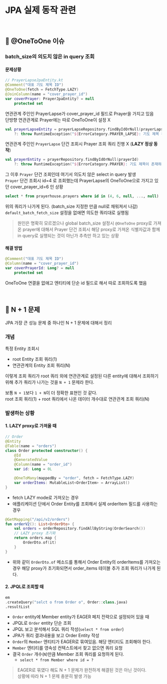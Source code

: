 # JPA 실제 동작 관련

<br>

## :pushpin: @OneToOne 이슈

### batch_size의 의도치 않은 in query 조회

#### 문제상황
```kt
// PrayerLapseJpaEntity.kt
@Comment("대표 기도 제목 ID")
@OneToOne(fetch = FetchType.LAZY)
@JoinColumn(name = "cover_prayer_id")
var coverPrayer: PrayerJpaEntity? = null
    protected set
```
연관관계 주인인 PrayerLapse가 cover_prayer_id 필드로 Prayer을 가지고 있음   
단방향 연관관계로 Prayer에는 따로 OneToOne이 설정 X

```kt
val prayerLapseEntity = prayerLapseRepository.findByIdOrNull(prayerLapseId)
    ?: throw RuntimeException("${ErrorCategory.PRAYER_LAPSE}: 기도 제목 경과가 존재하지 않습니다.")
```
연관관계 주인인 `PrayerLapse` 단건 조회시 Prayer 조회 쿼리 진행 X (**LAZY 정상 동작**)  

```kt
val prayerEntity = prayerRepository.findByIdOrNull(prayerId)
    ?: throw RuntimeException("${ErrorCategory.PRAYER}: 기도 제목이 존재하지 않습니다.")
```
그 이후 `Prayer` 단건 조회인데 여기서 의도치 않은 select in query 발생  
`Prayer` 단건 조회시 id=4 로 조회했는데 PrayerLapse의 OneToOne으로 가지고 있던 cover_prayer_id=6 인 상황

```sql
select * from prayerhouse.prayers where id in (4, 6, null, ..., null)
```
위의 쿼리가 나가게 된다. (batch_size 지정한 만큼 null로 채워져서 나감)  
`default_batch_fetch_size` 설정을 없애면 의도한 쿼리대로 실행됨  

> 원인은 명확히 모르겠으나 global batch_size 설정시 `@OneToOne` proxy로 가져온 prayer에 대해서 Prayer 단건 조회시 해당 proxy로 가져온 식별자값과 함께 in query로 실행되는 것이 아닌가 추측만 하고 있는 상황

#### 해결 방법

```kt
@Comment("대표 기도 제목 ID")
@Column(name = "cover_prayer_id")
var coverPrayerId: Long? = null
    protected set
```
OneToOne 연결을 없애고 엔티티에 단순 id 필드로 해서 따로 조회하도록 했음  

<br>

## :pushpin: N + 1 문제

JPA 가장 큰 성능 문제 중 하나인 N + 1 문제에 대해서 정리

### 개념
특정 Entity 조회시 
- root Entity 조회 쿼리(1)
- 연관관계의 Entity 조회 쿼리(N)

이렇게 조회 쿼리가 root 쿼리 외에 연관관계로 설정된 다른 entity에 대해서 조회하기 위해 추가 쿼리가 나가는 것을 `N + 1` 문제라 한다.  

보통 `N + 1`보다 `1 + N`이 더 정확한 표현인 것 같다.  
root 조회 쿼리(1) + root 쿼리에서 나온 데이터 개수대로 연관관계 조회 쿼리(N)

### 발생하는 상황

#### 1. LAZY proxy로 가져올 때

```kotlin
// Order
@Entity
@Table(name = "orders")
class Order protected constructor() {
    @Id
    @GeneratedValue
    @Column(name = "order_id")
    var id: Long = 0L

    @OneToMany(mappedBy = "order", fetch = FetchType.LAZY)
    var orderItems: MutableList<OrderItem> = ArrayList()
}
```
- fetch LAZY mode로 가져오는 경우
- 애플리케이션 단에서 Order Entity를 조회해서 실제 orderItem 필드를 사용하는 경우

```kotlin
@GetMapping("/api/v2/orders")
fun orderV2(): List<OrderDto> {
    val orders = orderRepository.findAllByString(OrderSearch())
    // LAZY proxy 초기화
    return orders.map {
        OrderDto.of(it)
    }
}
```
- 위와 같이 `OrderDto.of` 메소드를 통해서 Order Entity의 orderItems를 가져오는 경우 해당 proxy가 초기화되면서 order_items 테이블 추가 조회 쿼리가 나가게 된다.

#### 2. JPQL로 조회할 때

```kotlin
em
.createQuery("selct o from Order o", Order::class.java)
.resultList
```
- `Order` entity에 Member entity가 EAGER 페치 전략으로 설정되어 있을 때
- JPQL로 `Order` entity 단순 조회
- JPQL 보고 분석해서 SQL 쿼리 작성(`select * from order`)
- JPA가 쿼리 결과내용을 보고 Order Entity 작성
- `Order`의 `Member` 엔티티가 EAGER로 묶여있음. 해당 엔티티도 조회해야 한다.
- `Member` 엔티티를 영속성 컨텍스트에서 찾고 없으면 쿼리 요청
- 결국 `Order` 개수(`N`)만큼 Member 조회 쿼리를 요청하게 된다.
  - `select * from Member where id = ?`

> EAGER로 묶였다 해도 N + 1 문제가 완전하게 해결된 것은 아닌 것이다.  
> 상황에 따라 N + 1 문제 충분히 발생 가능